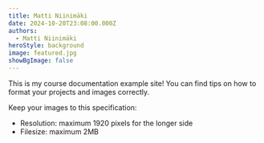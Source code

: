 ```yaml
---
title: Matti Niinimäki
date: 2024-10-20T23:08:00.000Z
authors:
  - Matti Niinimäki
heroStyle: background
image: featured.jpg
showBgImage: false
---
```

This is my course documentation example site! You can find tips on how to format your projects and images correctly.

Keep your images to this specification:

* Resolution: maximum 1920 pixels for the longer side
* Filesize: maximum 2MB
